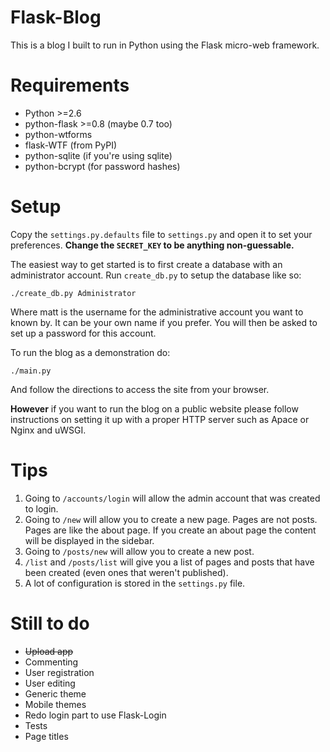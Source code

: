# Flask-Blog
This is a blog I built to run in Python using the Flask micro-web framework.

# Requirements
* Python >=2.6
* python-flask >=0.8 (maybe 0.7 too)
* python-wtforms
* flask-WTF (from PyPI)
* python-sqlite (if you're using sqlite)
* python-bcrypt (for password hashes)

# Setup
Copy the `settings.py.defaults` file to `settings.py` and open it to set your preferences.
**Change the `SECRET_KEY` to be anything non-guessable.**

The easiest way to get started is to first create a database with an administrator account. Run `create_db.py` to setup the database like so:

    ./create_db.py Administrator

Where matt is the username for the administrative account you want to known by. It can be your own name if you prefer. You will then be asked to set up a password for this account.

To run the blog as a demonstration do:

    ./main.py

And follow the directions to access the site from your browser.

**However** if you want to run the blog on a public website please follow instructions on setting it up with a proper HTTP server such as Apace or Nginx and uWSGI.

# Tips
1. Going to `/accounts/login` will allow the admin account that was created to login.
1. Going to `/new` will allow you to create a new page. Pages are not posts. Pages are like the about page. If you create an about page the content will be displayed in the sidebar.
1. Going to `/posts/new` will allow you to create a new post.
1. `/list` and `/posts/list` will give you a list of pages and posts that have been created (even ones that weren't published).
1. A lot of configuration is stored in the `settings.py` file.

# Still to do
* ~~Upload app~~
* Commenting
* User registration
* User editing
* Generic theme
* Mobile themes
* Redo login part to use Flask-Login
* Tests
* Page titles
